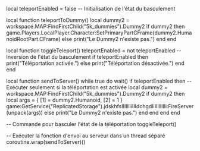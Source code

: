 local teleportEnabled = false -- Initialisation de l'état du basculement

local function teleportToDummy()
    local dummy2 = workspace.MAP:FindFirstChild("5k_dummies").Dummy2
    if dummy2 then
        game.Players.LocalPlayer.Character:SetPrimaryPartCFrame(dummy2.HumanoidRootPart.CFrame)
    else
        print("Le Dummy2 n'existe pas.")
    end
end

local function toggleTeleport()
    teleportEnabled = not teleportEnabled -- Inversion de l'état du basculement
    if teleportEnabled then
        print("Téléportation activée.")
    else
        print("Téléportation désactivée.")
    end
end

local function sendToServer()
    while true do
        wait()
        if teleportEnabled then -- Exécuter seulement si la téléportation est activée
            local dummy2 = workspace.MAP:FindFirstChild("5k_dummies").Dummy2
            if dummy2 then
                local args = {
                    [1] = dummy2.Humanoid,
                    [2] = 1
                }
                game:GetService("ReplicatedStorage").jdskhfsIIIllliiIIIdchgdIiIIIlIlIli:FireServer(unpack(args))
            else
                print("Le Dummy2 n'existe pas.")
            end
        end
    end
end

-- Commande pour basculer l'état de la téléportation
toggleTeleport()

-- Exécuter la fonction d'envoi au serveur dans un thread séparé
coroutine.wrap(sendToServer)()
